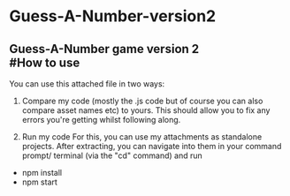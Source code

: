 # Guess-A-Number-version2
Guess-A-Number game version 2<br>
#How to use
---------

You can use this attached file in two ways:

1) Compare my code (mostly the .js code but of course you can also compare asset names etc) to yours. This should allow you to fix any errors you're getting whilst following along.

2) Run my code
For this, you can use my attachments as standalone projects. After extracting, you can navigate into them in your command prompt/ terminal (via the "cd" command) and run
- npm install
- npm start
